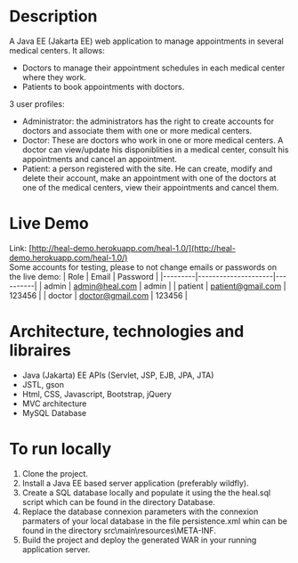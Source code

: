 # Description
A Java EE (Jakarta EE) web application to manage appointments in several medical centers. It allows:
- Doctors  to manage their appointment schedules in each medical center where they work.
- Patients to book appointments with doctors.

3 user profiles:
- Administrator: the administrators has the right to create accounts for doctors and associate them with one or more medical centers.
- Doctor: These are doctors who work in one or more medical centers. A doctor can view/update his disponiblities in a medical center, consult his appointments and cancel an appointment.
- Patient: a person registered with the site. He can create, modify and delete their account, make an appointment with one of the doctors at one of the medical centers, view their appointments and cancel them.

# Live Demo 
Link: [http://heal-demo.herokuapp.com/heal-1.0/](http://heal-demo.herokuapp.com/heal-1.0/)<br>
Some accounts for testing, please to not change emails or passwords on the live demo:
| Role    | Email               | Password |
|---------|---------------------|----------|
| admin   | admin@heal.com      | admin    |
| patient | patient@gmail.com   | 123456   |
| doctor  | doctor@gmail.com    | 123456   |

# Architecture, technologies and libraires
- Java (Jakarta) EE APIs (Servlet, JSP, EJB, JPA, JTA)
- JSTL, gson
- Html, CSS, Javascript, Bootstrap, jQuery
- MVC architecture
- MySQL Database
  
# To run locally
1. Clone the project.
2. Install a Java EE based server application (preferably wildfly).
3. Create a SQL database locally and populate it using the the heal.sql script which can be found in the directory Database.
4. Replace the database connexion parameters with the connexion parmaters of your local database in the file persistence.xml whin can be found in the directory src\main\resources\META-INF.
5. Build the project and deploy the generated WAR in your running application server.